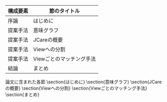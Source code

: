 構成要素 | 節のタイトル
 --- | --- 
序論 | はじめに
提案手法 | 意味グラフ
提案手法 | JCareの概要
提案手法 | Viewへの分割
提案手法 | Viewごとのマッチング手法
結論 | まとめ

論文に含まれた各節
\section{はじめに}
\section{意味グラフ}
\section{JCareの概要}
\section{Viewへの分割}
\section{Viewごとのマッチング手法}
\section{まとめ}
